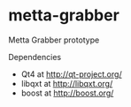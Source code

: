metta-grabber
=============

Metta Grabber prototype

Dependencies
* Qt4 at http://qt-project.org/
* libqxt at http://libqxt.org/
* boost at http://boost.org/

